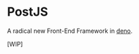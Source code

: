 
# PostJS
A radical new Front-End Framework in [deno](https://deno.land).

[WIP]

<!--
### Documentation
Please visit https://postjs.io/docs to view the documentation.

### Contributing
Please read the [contributing.md](CONTRIBUTING.md).
-->
